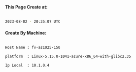 
   
#### This Page Create at:

```bash

2023-08-02 - 20:35:07 UTC

```

#### Create By Machine:

```bash

Host Name : fv-az1025-150

platform  : Linux-5.15.0-1041-azure-x86_64-with-glibc2.35

Ip Local  : 10.1.0.4

```

